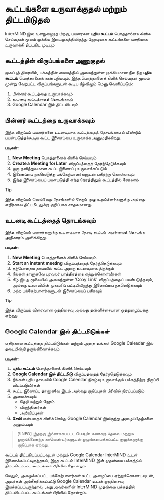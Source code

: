 # கூட்டங்களை உருவாக்குதல் மற்றும் திட்டமிடுதல்

InterMIND இல் உள்நுழைந்த பிறகு, பயனர்கள் **புதிய கூட்டம்** பொத்தானைக் கிளிக் செய்வதன் மூலம் முக்கிய இடைமுகத்திலிருந்து நேரடியாக கூட்டங்களை வசதியாக உருவாக்கி திட்டமிட முடியும்.

## கூட்டத்தின் விருப்பங்களை அணுகுதல்

முகப்புத் திரையில், பக்கத்தின் மையத்தில் அமைந்துள்ள முக்கியமான நீல நிற **புதிய கூட்டம்** பொத்தானைக் கண்டறியவும். இந்த பொத்தானைக் கிளிக் செய்வதன் மூலம் மூன்று வேறுபட்ட விருப்பங்களுடன் கூடிய கீழ்விழும் மெனு வெளிப்படும்:

1. பின்னர் கூட்டத்தை உருவாக்கவும்
2. உடனடி கூட்டத்தைத் தொடங்கவும்
3. Google Calendar இல் திட்டமிடவும்

## பின்னர் கூட்டத்தை உருவாக்கவும்

இந்த விருப்பம் பயனர்களை உடனடியாக கூட்டத்தைத் தொடங்காமல் மீண்டும் பயன்படுத்தக்கூடிய கூட்ட இணைப்பை உருவாக்க அனுமதிக்கிறது.

**படிகள்:**

1. **New Meeting** பொத்தானைக் கிளிக் செய்யவும்
2. **Create a Meeting for Later** விருப்பத்தைத் தேர்ந்தெடுக்கவும்
3. ஒரு தனித்துவமான கூட்ட இணைப்பு உருவாக்கப்படும்
4. இணைப்பை நகலெடுத்து பங்கேற்பாளர்களுடன் பகிர்ந்து கொள்ளவும்
5. இந்த இணைப்பைப் பயன்படுத்தி எந்த நேரத்திலும் கூட்டத்தில் சேரலாம்

> [!TIP]
> இந்த விருப்பம் வெவ்வேறு நேரங்களில் சேரும் குழு உறுப்பினர்களுக்கு அல்லது எதிர்கால திட்டமிடலுக்கு குறிப்பாக சாதகமானது.

## உடனடி கூட்டத்தைத் தொடங்கவும்

இந்த விருப்பம் பயனர்களுக்கு உடனடியாக நேரடி கூட்டம் அமர்வைத் தொடங்க அதிகாரம் அளிக்கிறது.

**படிகள்:**

1. **New Meeting** பொத்தானைக் கிளிக் செய்யவும்
2. **Start an instant meeting** விருப்பத்தைத் தேர்ந்தெடுக்கவும்
3. தற்போதைய தாவலில் கூட்ட அறை உடனடியாக திறக்கும்
4. நீங்கள் தானாகவே புரவலர் பாத்திரத்தை ஏற்றுக்கொள்வீர்கள்
5. கீழ் இடது மூலையில் அமைந்துள்ள 'Copy Link' விருப்பத்தைப் பயன்படுத்தவும், அல்லது உலாவியின் முகவரிப் பட்டியிலிருந்து இணைப்பை நகலெடுக்கவும்
6. மற்ற பங்கேற்பாளர்களுடன் இணைப்பைப் பகிரவும்

> [!TIP]
> இந்த விருப்பம் விரைவான ஒத்திசைவு அல்லது தன்னிச்சையான ஒத்துழைப்புக்கு ஏற்றது.

## Google Calendar இல் திட்டமிடுங்கள்

எதிர்கால கூட்டத்தை திட்டமிடுங்கள் மற்றும் அதை உங்கள் Google Calendar இல் தடையின்றி ஒருங்கிணைக்கவும்.

**படிகள்:**

1. **புதிய கூட்டம்** பொத்தானைக் கிளிக் செய்யவும்
2. **Google Calendar இல் திட்டமிடு** விருப்பத்தைத் தேர்ந்தெடுக்கவும்
3. நீங்கள் புதிய தாவலில் Google Calendar நிகழ்வு உருவாக்கும் பக்கத்திற்கு திருப்பி விடப்படுவீர்கள்
4. கூட்ட இணைப்பு தானாகவே இடம் அல்லது குறிப்புகள் பிரிவில் நிரப்பப்படும்
5. அமைக்கவும்:
   - தேதி மற்றும் நேரம்
   - விருந்தினர்கள்
   - அறிவிப்புகள்
6. **சேமி** என்பதைக் கிளிக் செய்து Google Calendar இலிருந்து அழைப்பிதழ்களை அனுப்பவும்

> [!INFO]
> இதற்கு இணைக்கப்பட்ட Google கணக்கு தேவை மற்றும் ஒருங்கிணைந்த காலெண்டர்களுடன் ஒழுங்கமைக்கப்பட்ட குழுக்களுக்கு குறிப்பாக ஏற்றது.

கூட்டம் திட்டமிடப்பட்டவுடன் மற்றும் Google Calendar InterMIND உடன் இணைக்கப்பட்டிருந்தால், இந்த கூட்டம் InterMIND இன் முதன்மை பக்கத்தில் திட்டமிடப்பட்ட கூட்டங்கள் பிரிவில் தோன்றும்.

மேலும், அழைக்கப்பட்ட பங்கேற்பாளர்கள் கூட்ட அழைப்பை ஏற்றுக்கொண்டவுடன், அவர்கள் அங்கீகரிக்கப்பட்டு Google Calendar உடன் ஒத்திசைவு இயக்கப்பட்டிருந்தால், அது அவர்களின் InterMIND முதன்மை பக்கத்தில் திட்டமிடப்பட்ட கூட்டங்கள் பிரிவில் தோன்றும்.